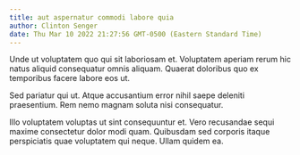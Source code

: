 ```yaml
---
title: aut aspernatur commodi labore quia
author: Clinton Senger
date: Thu Mar 10 2022 21:27:56 GMT-0500 (Eastern Standard Time)
---
```

Unde ut voluptatem quo qui sit laboriosam et. Voluptatem aperiam rerum hic natus aliquid consequatur omnis aliquam. Quaerat doloribus quo ex temporibus facere labore eos ut.

 Sed pariatur qui ut. Atque accusantium error nihil saepe deleniti praesentium. Rem nemo magnam soluta nisi consequatur.

 Illo voluptatem voluptas ut sint consequuntur et. Vero recusandae sequi maxime consectetur dolor modi quam. Quibusdam sed corporis itaque perspiciatis quae voluptatem qui neque. Ullam quidem ea.